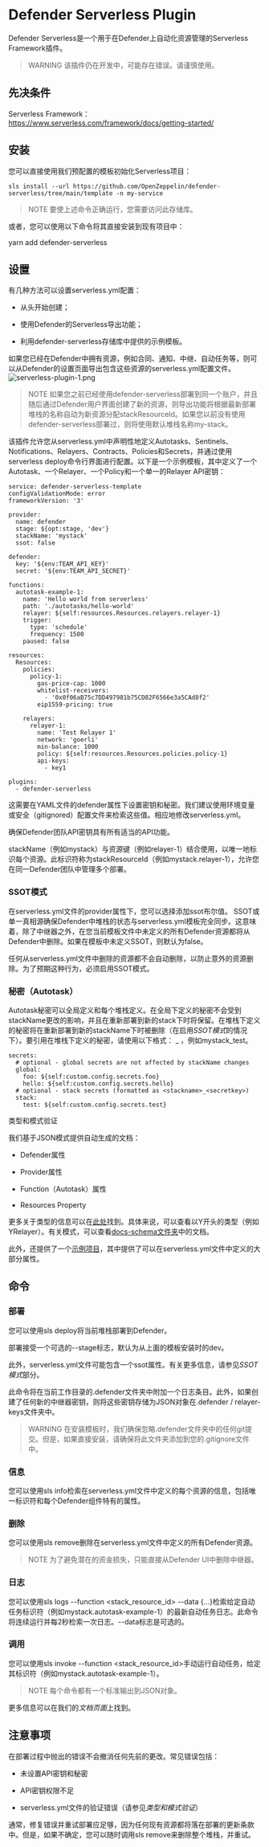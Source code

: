 # Defender Serverless Plugin
Defender Serverless是一个用于在Defender上自动化资源管理的Serverless Framework插件。

>WARNING
该插件仍在开发中，可能存在错误。请谨慎使用。

## 先决条件
Serverless Framework：https://www.serverless.com/framework/docs/getting-started/

## 安装
您可以直接使用我们预配置的模板初始化Serverless项目：
```
sls install --url https://github.com/OpenZeppelin/defender-serverless/tree/main/template -n my-service
```

>NOTE
要使上述命令正确运行，您需要访问此存储库。

或者，您可以使用以下命令将其直接安装到现有项目中：

yarn add defender-serverless

## 设置
有几种方法可以设置serverless.yml配置：

* 从头开始创建；

* 使用Defender的Serverless导出功能；

* 利用defender-serverless存储库中提供的示例模板。

如果您已经在Defender中拥有资源，例如合同、通知、中继、自动任务等，则可以从Defender的设置页面导出包含这些资源的serverless.yml配置文件。
![serverless-plugin-1.png](img/serverless-plugin-1.png)

>NOTE
如果您之前已经使用defender-serverless部署到同一个账户，并且随后通过Defender用户界面创建了新的资源，则导出功能将根据最新部署堆栈的名称自动为新资源分配stackResourceId。如果您以前没有使用defender-serverless部署过，则将使用默认堆栈名称my-stack。

该插件允许您从serverless.yml中声明性地定义Autotasks、Sentinels、Notifications、Relayers、Contracts、Policies和Secrets，并通过使用serverless deploy命令行界面进行配置。以下是一个示例模板，其中定义了一个Autotask、一个Relayer、一个Policy和一个单一的Relayer API密钥：
```
service: defender-serverless-template
configValidationMode: error
frameworkVersion: '3'

provider:
  name: defender
  stage: ${opt:stage, 'dev'}
  stackName: 'mystack'
  ssot: false

defender:
  key: '${env:TEAM_API_KEY}'
  secret: '${env:TEAM_API_SECRET}'

functions:
  autotask-example-1:
    name: 'Hello world from serverless'
    path: './autotasks/hello-world'
    relayer: ${self:resources.Resources.relayers.relayer-1}
    trigger:
      type: 'schedule'
      frequency: 1500
    paused: false

resources:
  Resources:
    policies:
      policy-1:
        gas-price-cap: 1000
        whitelist-receivers:
          - '0x0f06aB75c7DD497981b75CD82F6566e3a5CAd8f2'
        eip1559-pricing: true

    relayers:
      relayer-1:
        name: 'Test Relayer 1'
        network: 'goerli'
        min-balance: 1000
        policy: ${self:resources.Resources.policies.policy-1}
        api-keys:
          - key1

plugins:
  - defender-serverless
```
这需要在YAML文件的defender属性下设置密钥和秘密。我们建议使用环境变量或安全（gitignored）配置文件来检索这些值。相应地修改serverless.yml。

确保Defender团队API密钥具有所有适当的API功能。

stackName（例如mystack）与资源键（例如relayer-1）结合使用，以唯一地标识每个资源。此标识符称为stackResourceId（例如mystack.relayer-1），允许您在同一Defender团队中管理多个部署。

### SSOT模式
在serverless.yml文件的provider属性下，您可以选择添加ssot布尔值。 SSOT或单一真相源确保Defender中堆栈的状态与serverless.yml模板完全同步。这意味着，除了中继器之外，在您当前模板文件中未定义的所有Defender资源都将从Defender中删除。如果在模板中未定义SSOT，则默认为false。

任何从serverless.yml文件中删除的资源都不会自动删除，以防止意外的资源删除。为了预期这种行为，必须启用SSOT模式。

### 秘密（Autotask）
Autotask秘密可以全局定义和每个堆栈定义。在全局下定义的秘密不会受到stackName更改的影响，并且在重新部署到新的stack下时将保留。在堆栈下定义的秘密将在重新部署到新的stackName下时被删除（在启用*SSOT模式*的情况下）。要引用在堆栈下定义的秘密，请使用以下格式：<stackname> _ <secretkey>，例如mystack_test。
```
secrets:
  # optional - global secrets are not affected by stackName changes
  global:
    foo: ${self:custom.config.secrets.foo}
    hello: ${self:custom.config.secrets.hello}
  # optional - stack secrets (formatted as <stackname>_<secretkey>)
  stack:
    test: ${self:custom.config.secrets.test}
```

类型和模式验证

我们基于JSON模式提供自动生成的文档：

* Defender属性

* Provider属性

* Function（Autotask）属性

* Resources Property

更多关于类型的信息可以在[此处](https://github.com/OpenZeppelin/defender-serverless/blob/main/src/types/index.ts)找到。具体来说，可以查看以Y开头的类型（例如YRelayer）。有关模式，可以查看[docs-schema文件夹](https://github.com/OpenZeppelin/defender-serverless/blob/main/src/types/docs-schemas)中的文档。

此外，还提供了一个[示例项目](https://github.com/OpenZeppelin/defender-serverless/blob/main/examples/defender-test-project/serverless.yml)，其中提供了可以在serverless.yml文件中定义的大部分属性。

## 命令

### 部署

您可以使用sls deploy将当前堆栈部署到Defender。

部署接受一个可选的--stage标志，默认为从上面的模板安装时的dev。

此外，serverless.yml文件可能包含一个ssot属性。有关更多信息，请参见*SSOT模式*部分。

此命令将在当前工作目录的.defender文件夹中附加一个日志条目。此外，如果创建了任何新的中继器密钥，则将这些密钥存储为JSON对象在.defender / relayer-keys文件夹中。

>WARNING
在安装模板时，我们确保忽略.defender文件夹中的任何git提交。但是，如果直接安装，请确保将此文件夹添加到您的.gitignore文件中。

### 信息

您可以使用sls info检索在serverless.yml文件中定义的每个资源的信息，包括唯一标识符和每个Defender组件特有的属性。

### 删除

您可以使用sls remove删除在serverless.yml文件中定义的所有Defender资源。

>NOTE
为了避免潜在的资金损失，只能直接从Defender UI中删除中继器。

### 日志

您可以使用sls logs --function <stack_resource_id> --data {…}检索给定自动任务标识符（例如mystack.autotask-example-1）的最新自动任务日志。此命令将连续运行并每2秒检索一次日志。--data标志是可选的。

### 调用

您可以使用sls invoke --function <stack_resource_id>手动运行自动任务，给定其标识符（例如mystack.autotask-example-1）。

>NOTE
每个命令都有一个标准输出到JSON对象。

更多信息可以在我们的*文档页面*上找到。

## 注意事项

在部署过程中抛出的错误不会撤消任何先前的更改。常见错误包括：

* 未设置API密钥和秘密

* API密钥权限不足

* serverless.yml文件的验证错误（请参见*类型和模式验证*）

通常，修复错误并重试部署应足够，因为任何现有资源都将落在部署的更新条款中。但是，如果不确定，您可以随时调用sls remove来删除整个堆栈，并重试。